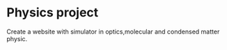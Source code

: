 # Physics project
 Create a website with simulator in optics,molecular and condensed matter physic.  
